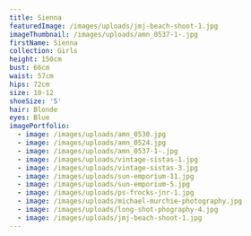 ```yaml
---
title: Sienna
featuredImage: /images/uploads/jmj-beach-shoot-1.jpg
imageThumbnail: /images/uploads/amn_0537-1-.jpg
firstName: Sienna
collection: Girls
height: 150cm
bust: 66cm
waist: 57cm
hips: 72cm
size: 10-12
shoeSize: '5'
hair: Blonde
eyes: Blue
imagePortfolio:
  - image: /images/uploads/amn_0530.jpg
  - image: /images/uploads/amn_0524.jpg
  - image: /images/uploads/amn_0537-1-.jpg
  - image: /images/uploads/vintage-sistas-1.jpg
  - image: /images/uploads/vintage-sistas-3.jpg
  - image: /images/uploads/sun-emporium-11.jpg
  - image: /images/uploads/sun-emporium-5.jpg
  - image: /images/uploads/ps-frocks-jnr-1.jpg
  - image: /images/uploads/michael-murchie-photography.jpg
  - image: /images/uploads/long-shot-phography-4.jpg
  - image: /images/uploads/jmj-beach-shoot-1.jpg
---
```


